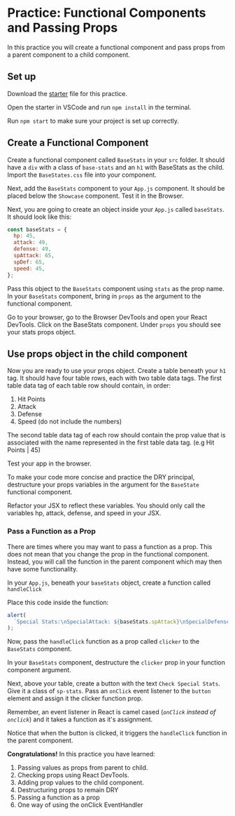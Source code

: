 # Practice: Functional Components and Passing Props

In this practice you will create a functional component and pass props from a
parent component to a child component.

## Set up

Download the [starter][props-starter] file for this practice.

Open the starter in VSCode and run `npm install` in the terminal.

Run `npm start` to make sure your project is set up correctly.

## Create a Functional Component

Create a functional component called `BaseStats` in your `src` folder. It should
have a `div` with a class of `base-stats` and an `h1` with BaseStats as the
child. Import the `BaseStates.css` file into your component.

Next, add the `BaseStats` component to your `App.js` component. It should be
placed below the `Showcase` component. Test it in the Browser.

Next, you are going to create an object inside your `App.js` called `baseStats`.
It should look like this:

```js
const baseStats = {
  hp: 45,
  attack: 49,
  defense: 49,
  spAttack: 65,
  spDef: 65,
  speed: 45,
};
```

Pass this object to the `BaseStats` component using `stats` as the prop name.
In your `BaseStats` component, bring in `props` as the argument to the
functional component.

Go to your browser, go to the Browser DevTools and open your React DevTools.
Click on the BaseStats component. Under `props` you should see your stats props
object.

## Use props object in the child component

Now you are ready to use your props object. Create a table beneath your `h1`
tag. It should have four table rows, each with two table data tags. The first
table data tag of each table row should contain, in order:

1. Hit Points
2. Attack
3. Defense
4. Speed
   (do not include the numbers)

The second table data tag of each row should contain the prop value that is
associated with the name represented in the first table data tag. (e.g Hit
Points | 45)

Test your app in the browser.

To make your code more concise and practice the DRY principal, destructure your
props variables in the argument for the `BaseState` functional component.

Refactor your JSX to reflect these variables. You should only call the variables
hp, attack, defense, and speed in your JSX.

### Pass a Function as a Prop

There are times where you may want to pass a function as a prop. This does not
mean that you change the prop in the functional component. Instead, you will
call the function in the parent component which may then have some functionality.

In your `App.js`, beneath your `baseStats` object, create a function called
`handleClick`

Place this code inside the function:

```js
alert(
  `Special Stats:\nSpecialAttack: ${baseStats.spAttack}\nSpecialDefense:${baseStats.spDef}`
);
```

Now, pass the `handleClick` function as a prop called `clicker` to the
`BaseStats` component.

In your `BaseStats` component, destructure the `clicker` prop in your function
component argument.

Next, above your table, create a button with the text `Check Special Stats`.
Give it a class of `sp-stats`. Pass an `onClick` event listener to the `button`
element and assign it the clicker function prop.

Remember, an event listener in React is camel cased (_`onClick` instead of `onclick`_) and it takes a function as it's assignment.

Notice that when the button is clicked, it triggers the `handleClick` function
in the parent component.

**Congratulations!**
In this practice you have learned:

1. Passing values as props from parent to child.
2. Checking props using React DevTools.
3. Adding prop values to the child component.
4. Destructuring props to remain DRY
5. Passing a function as a prop
6. One way of using the onClick EventHandler

[props-starter]: ./starter
